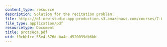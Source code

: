 ```yaml
---
content_type: resource
description: Solution for the recitation problem.
file: https://ol-ocw-studio-app-production.s3.amazonaws.com/courses/7-012-introduction-to-biology-fall-2004/f0cbb1ce55e4376dba4cd520099db6bb_protseca.pdf
file_type: application/pdf
resourcetype: Document
title: protseca.pdf
uid: f0cbb1ce-55e4-376d-ba4c-d520099db6bb
---
```

